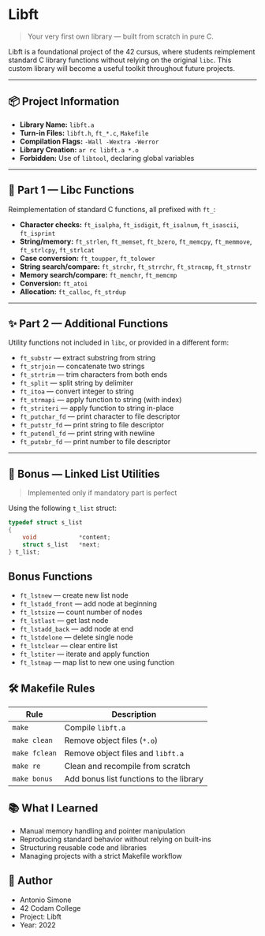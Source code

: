 # Libft

> Your very first own library — built from scratch in pure C.

Libft is a foundational project of the 42 cursus, where students reimplement standard C library functions without relying on the original `libc`. This custom library will become a useful toolkit throughout future projects.

---

## 📦 Project Information

- **Library Name:** `libft.a`
- **Turn-in Files:** `libft.h`, `ft_*.c`, `Makefile`
- **Compilation Flags:** `-Wall -Wextra -Werror`
- **Library Creation:** `ar rc libft.a *.o`
- **Forbidden:** Use of `libtool`, declaring global variables

---

## 🧰 Part 1 — Libc Functions

Reimplementation of standard C functions, all prefixed with `ft_`:

- **Character checks:** `ft_isalpha`, `ft_isdigit`, `ft_isalnum`, `ft_isascii`, `ft_isprint`
- **String/memory:** `ft_strlen`, `ft_memset`, `ft_bzero`, `ft_memcpy`, `ft_memmove`, `ft_strlcpy`, `ft_strlcat`
- **Case conversion:** `ft_toupper`, `ft_tolower`
- **String search/compare:** `ft_strchr`, `ft_strrchr`, `ft_strncmp`, `ft_strnstr`
- **Memory search/compare:** `ft_memchr`, `ft_memcmp`
- **Conversion:** `ft_atoi`
- **Allocation:** `ft_calloc`, `ft_strdup`

---

## ✨ Part 2 — Additional Functions

Utility functions not included in `libc`, or provided in a different form:

- `ft_substr` — extract substring from string  
- `ft_strjoin` — concatenate two strings  
- `ft_strtrim` — trim characters from both ends  
- `ft_split` — split string by delimiter  
- `ft_itoa` — convert integer to string  
- `ft_strmapi` — apply function to string (with index)  
- `ft_striteri` — apply function to string in-place  
- `ft_putchar_fd` — print character to file descriptor  
- `ft_putstr_fd` — print string to file descriptor  
- `ft_putendl_fd` — print string with newline  
- `ft_putnbr_fd` — print number to file descriptor  

---

## 🧩 Bonus — Linked List Utilities

> Implemented only if mandatory part is perfect

Using the following `t_list` struct:

```c
typedef struct s_list
{
    void            *content;
    struct s_list   *next;
} t_list;
```

## Bonus Functions
- `ft_lstnew` — create new list node
- `ft_lstadd_front` — add node at beginning
- `ft_lstsize` — count number of nodes
- `ft_lstlast` — get last node
- `ft_lstadd_back` — add node at end
- `ft_lstdelone` — delete single node
- `ft_lstclear` — clear entire list
- `ft_lstiter` — iterate and apply function
- `ft_lstmap` — map list to new one using function

## 🛠 Makefile Rules


| Rule        | Description                                |
|-------------|--------------------------------------------|
| `make`      | Compile `libft.a`                          |
| `make clean`| Remove object files (`*.o`)                |
| `make fclean`| Remove object files and `libft.a`         |
| `make re`   | Clean and recompile from scratch           |
| `make bonus`| Add bonus list functions to the library    |

## 📚 What I Learned
- Manual memory handling and pointer manipulation
- Reproducing standard behavior without relying on built-ins
- Structuring reusable code and libraries
- Managing projects with a strict Makefile workflow

## 👤 Author
- Antonio Simone
- 42 Codam College
- Project: Libft
- Year: 2022
